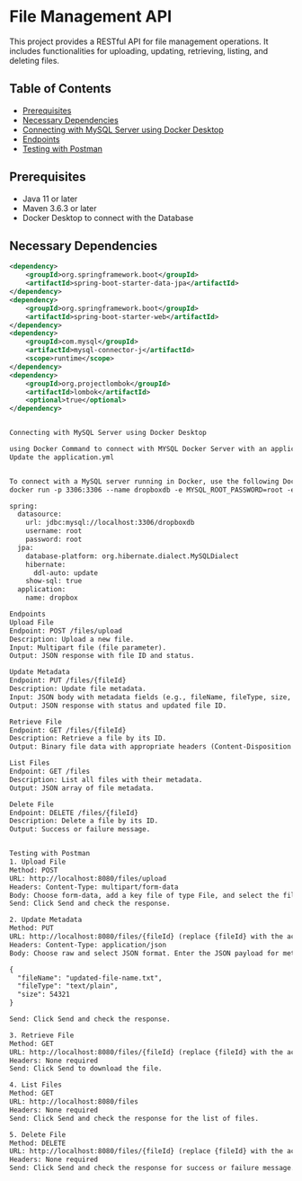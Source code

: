 # File Management API

This project provides a RESTful API for file management operations. It includes functionalities for uploading, updating, retrieving, listing, and deleting files.

## Table of Contents
- [Prerequisites](#prerequisites)
- [Necessary Dependencies](#necessary-dependencies)
- [Connecting with MySQL Server using Docker Desktop](#connecting-with-mysql-server-using-docker-desktop)
- [Endpoints](#endpoints)
- [Testing with Postman](#testing-with-postman)

## Prerequisites
- Java 11 or later
- Maven 3.6.3 or later
- Docker Desktop to connect with the Database

## Necessary Dependencies

```xml
<dependency>
    <groupId>org.springframework.boot</groupId>
    <artifactId>spring-boot-starter-data-jpa</artifactId>
</dependency>
<dependency>
    <groupId>org.springframework.boot</groupId>
    <artifactId>spring-boot-starter-web</artifactId>
</dependency>
<dependency>
    <groupId>com.mysql</groupId>
    <artifactId>mysql-connector-j</artifactId>
    <scope>runtime</scope>
</dependency>
<dependency>
    <groupId>org.projectlombok</groupId>
    <artifactId>lombok</artifactId>
    <optional>true</optional>
</dependency>


Connecting with MySQL Server using Docker Desktop

using Docker Command to connect with MYSQL Docker Server with an application:
Update the application.yml


To connect with a MySQL server running in Docker, use the following Docker command:
docker run -p 3306:3306 --name dropboxdb -e MYSQL_ROOT_PASSWORD=root -e MYSQL_DATABASE=dropboxdb -d mysql

spring:
  datasource:
    url: jdbc:mysql://localhost:3306/dropboxdb
    username: root
    password: root
  jpa:
    database-platform: org.hibernate.dialect.MySQLDialect
    hibernate:
      ddl-auto: update
    show-sql: true
  application:
    name: dropbox

Endpoints
Upload File
Endpoint: POST /files/upload
Description: Upload a new file.
Input: Multipart file (file parameter).
Output: JSON response with file ID and status.

Update Metadata
Endpoint: PUT /files/{fileId}
Description: Update file metadata.
Input: JSON body with metadata fields (e.g., fileName, fileType, size, createdAt).
Output: JSON response with status and updated file ID.

Retrieve File
Endpoint: GET /files/{fileId}
Description: Retrieve a file by its ID.
Output: Binary file data with appropriate headers (Content-Disposition and Content-Type).

List Files
Endpoint: GET /files
Description: List all files with their metadata.
Output: JSON array of file metadata.

Delete File
Endpoint: DELETE /files/{fileId}
Description: Delete a file by its ID.
Output: Success or failure message.


Testing with Postman
1. Upload File
Method: POST
URL: http://localhost:8080/files/upload
Headers: Content-Type: multipart/form-data
Body: Choose form-data, add a key file of type File, and select the file to upload.
Send: Click Send and check the response.

2. Update Metadata
Method: PUT
URL: http://localhost:8080/files/{fileId} (replace {fileId} with the actual file ID)
Headers: Content-Type: application/json
Body: Choose raw and select JSON format. Enter the JSON payload for metadata:

{
  "fileName": "updated-file-name.txt",
  "fileType": "text/plain",
  "size": 54321
}

Send: Click Send and check the response.

3. Retrieve File
Method: GET
URL: http://localhost:8080/files/{fileId} (replace {fileId} with the actual file ID)
Headers: None required
Send: Click Send to download the file.

4. List Files
Method: GET
URL: http://localhost:8080/files
Headers: None required
Send: Click Send and check the response for the list of files.

5. Delete File
Method: DELETE
URL: http://localhost:8080/files/{fileId} (replace {fileId} with the actual file ID)
Headers: None required
Send: Click Send and check the response for success or failure message.

